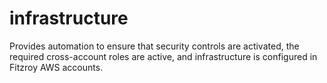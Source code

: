 # infrastructure

Provides automation to ensure that security controls are activated, the required cross-account roles are active, and infrastructure is configured in Fitzroy AWS accounts.
